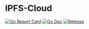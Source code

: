 # IPFS-Cloud

[![Go Report Card](https://goreportcard.com/badge/github.com/mentos1386/ipfs-cloud)](https://goreportcard.com/report/github.com/mentos1386/ipfs-cloud)
[![Go Doc](https://img.shields.io/badge/godoc-reference-blue.svg)](http://godoc.org/github.com/mentos1386/ipfs-cloud)
[![Release](https://img.shields.io/github/release/golang-standards/project-layout.svg)](https://github.com/mentos1836/ipfs-cloud/latest)


